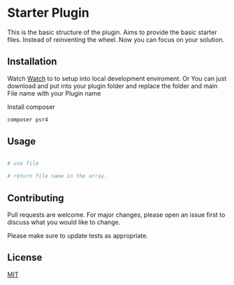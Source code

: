 # Starter Plugin

This is the basic structure of the plugin. Aims to provide the basic starter files. Instead of reinventing the wheel. Now you can focus on your solution.

## Installation

Watch [Watch](https://youtube_url) to to setup into local development enviroment. Or
You can just download and put into your plugin folder and replace the folder and main File name with your Plugin name

Install composer
```bash
composer psr4
```

## Usage

```PHP

# use file

# return file name in the array.


```

## Contributing
Pull requests are welcome. For major changes, please open an issue first to discuss what you would like to change.

Please make sure to update tests as appropriate.

## License
[MIT](https://choosealicense.com/licenses/mit/)
